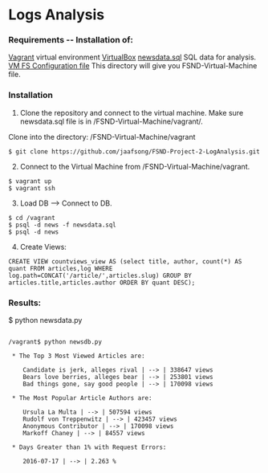 # Logs Analysis

### Requirements -- Installation of:

[Vagrant](https://www.vagrantup.com/) virtual environment
[VirtualBox](https://www.virtualbox.org/)
[newsdata.sql](https://d17h27t6h515a5.cloudfront.net/topher/2016/August/57b5f748_newsdata/newsdata.zip) SQL data for analysis. 
[VM FS Configuration file](https://d17h27t6h515a5.cloudfront.net/topher/2017/June/5948287e_fsnd-virtual-machine/fsnd-virtual-machine.zip) This directory will give you FSND-Virtual-Machine file. 

### Installation

1. Clone the repository and connect to the virtual machine. Make sure newsdata.sql file is in /FSND-Virtual-Machine/vagrant/. 

Clone into the directory: /FSND-Virtual-Machine/vagrant 

```
$ git clone https://github.com/jaafsong/FSND-Project-2-LogAnalysis.git
```

2. Connect to the Virtual Machine from /FSND-Virtual-Machine/vagrant.

```
$ vagrant up
$ vagrant ssh
```

3. Load DB --> Connect to DB. 

```
$ cd /vagrant
$ psql -d news -f newsdata.sql
$ psql -d news
```

4. Create Views:

```
CREATE VIEW countviews_view AS (select title, author, count(*) AS quant FROM articles,log WHERE log.path=CONCAT('/article/',articles.slug) GROUP BY articles.title,articles.author ORDER BY quant DESC);
```


### Results: 

$ python newsdata.py 

```

/vagrant$ python newsdb.py 

 * The Top 3 Most Viewed Articles are:

	Candidate is jerk, alleges rival | --> | 338647 views
	Bears love berries, alleges bear | --> | 253801 views
	Bad things gone, say good people | --> | 170098 views

 * The Most Popular Article Authors are:

	Ursula La Multa | --> | 507594 views
	Rudolf von Treppenwitz | --> | 423457 views
	Anonymous Contributor | --> | 170098 views
	Markoff Chaney | --> | 84557 views

 * Days Greater than 1% with Request Errors:

	2016-07-17 | --> | 2.263 %

```


